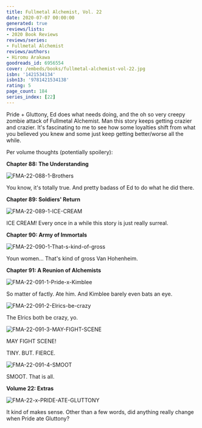 ```yaml
---
title: Fullmetal Alchemist, Vol. 22
date: 2020-07-07 00:00:00
generated: true
reviews/lists:
- 2020 Book Reviews
reviews/series:
- Fullmetal Alchemist
reviews/authors:
- Hiromu Arakawa
goodreads_id: 6956554
cover: /embeds/books/fullmetal-alchemist-vol-22.jpg
isbn: '1421534134'
isbn13: '9781421534138'
rating: 5
page_count: 184
series_index: [22]
---
```

Pride + Gluttony, Ed does what needs doing, and the oh so very creepy zombie attack of Fullmetal Alchemist. Man this story keeps getting crazier and crazier. It's fascinating to me to see how some loyalties shift from what you believed you knew and some just keep getting better/worse all the while.  

Per volume thoughts (potentially spoilery):  

<!--more-->

 **Chapter 88: The Understanding**  

![FMA-22-088-1-Brothers](/embeds/books/attachments/fma-22-088-1-brothers.png)  

You know, it's totally true. And pretty badass of Ed to do what he did there.  

**Chapter 89: Soldiers' Return**  

![FMA-22-089-1-ICE-CREAM](/embeds/books/attachments/fma-22-089-1-ice-cream.png)  

ICE CREAM! Every once in a while this story is just really surreal.  

**Chapter 90: Army of Immortals**  

![FMA-22-090-1-That-s-kind-of-gross](/embeds/books/attachments/fma-22-090-1-that-s-kind-of-gross.png)  

Youn women... That's kind of gross Van Hohenheim.  

**Chapter 91: A Reunion of Alchemists**  

![FMA-22-091-1-Pride-x-Kimblee](/embeds/books/attachments/fma-22-091-1-pride-x-kimblee.png)  

So matter of factly. Ate him. And Kimblee barely even bats an eye.  

![FMA-22-091-2-Elrics-be-crazy](/embeds/books/attachments/fma-22-091-2-elrics-be-crazy.png)  

The Elrics both be crazy, yo.  

![FMA-22-091-3-MAY-FIGHT-SCENE](/embeds/books/attachments/fma-22-091-3-may-fight-scene.png)  

MAY FIGHT SCENE!  

TINY. BUT. FIERCE.  

![FMA-22-091-4-SMOOT](/embeds/books/attachments/fma-22-091-4-smoot.png)  

SMOOT. That is all.  

**Volume 22: Extras**  

![FMA-22-x-PRIDE-ATE-GLUTTONY](/embeds/books/attachments/fma-22-x-pride-ate-gluttony.png)  

It kind of makes sense. Other than a few words, did anything really change when Pride ate Gluttony?